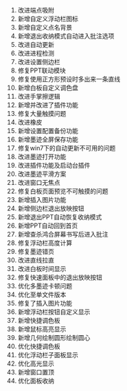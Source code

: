 1. 改进端点吸附
2. 新增自定义浮动栏图标
3. 新增自定义点名背景
4. 新增退出收纳模式自动进入批注选项
5. 改进自动更新
6. 改进进程检测
7. 改进设置侧边栏
8. 修复PPT联动模块
9. 修复使用正方形预设时多出来一条直线
10. 新增白板自定义调色盘
11. 改进手掌擦逻辑
12. 新增并改进了插件功能
13. 修复大量触摸问题
14. 改进橡皮
15. 新增设置配置备份功能
16. 新增墨迹全屏保存功能
17. 修复win7下的自动更新不可用的问题
18. 改进墨迹打开功能
19. 改进插件功能及启动台插件
20. 改进墨迹平滑方案
21. 改进窗口无焦点
22. 修复白板页面预览不可触摸的问题
23. 新增插入图片功能
24. 新增侧边栏退出放映按钮
25. 新增退出PPT自动恢复收纳模式
26. 新增PPT自动回到首页
27. 新增查杀鸿合屏幕书写后进入批注
28. 修复浮动栏高度计算
29. 修复墨迹错页
30. 改进直线拉直
31. 改进白板时间显示
32. 修复快速面板中的退出放映按钮
33. 优化多墨迹卡顿问题
34. 优化至单文件版本
35. 修复了插入图片功能
36. 新增浮动栏按钮自定义显示
37. 新增快捷调色板
38. 新增鼠标高亮显示
39. 新增几何绘制圆形绘制圆心
40. 优化快捷调色板
41. 优化浮动栏子面板显示
42. 优化高光显示
43. 新增窗口置顶
44. 优化面板收纳


